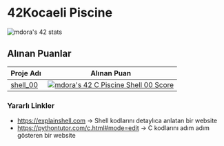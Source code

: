# 42Kocaeli Piscine
![mdora's 42 stats](https://badge42.vercel.app/api/v2/cl9e55uv500160gmf2vacqz6f/stats?cursusId=9&coalitionId=piscine)

## Alınan Puanlar
| Proje Adı  | Alınan Puan  |   
|---|---|
| [shell_00](https://github.com/akifdora/42kocaeli_piscine/tree/main/shell_00)   | [![mdora's 42 C Piscine Shell 00 Score](https://badge42.vercel.app/api/v2/cl9e55uv500160gmf2vacqz6f/project/2828187)](https://github.com/akifdora/42kocaeli_piscine/tree/main/shell_00)  |  

### Yararlı Linkler
- https://explainshell.com -> Shell kodlarını detaylıca anlatan bir website
- https://pythontutor.com/c.html#mode=edit -> C kodlarını adım adım gösteren bir website
